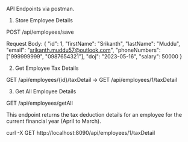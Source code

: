 API Endpoints via postman.

1. Store Employee Details

POST /api/employees/save

Request Body:
{
    "id": 1,
    "firstName": "Srikanth",
    "lastName": "Muddu",
    "email": "srikanth.muddu57@outlook.com",
    "phoneNumbers": ["999999999", "0987654321"],
    "doj": "2023-05-16",
    "salary": 50000
}

2. Get Employee Tax Details

GET /api/employees/{id}/taxDetail   ->  GET /api/employees/1/taxDetail

3. Get All Employee Details

GET /api/employees/getAll

This endpoint returns the tax deduction details for an employee for the current financial year (April to March).

curl -X GET http://localhost:8090/api/employees/1/taxDetail
